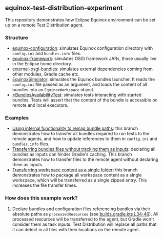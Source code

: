 ## equinox-test-distribution-experiment
This repository demonstrates how Eclipse Equinox environment can be set up on a remote Test Distribution agent.

### Structure
* [equinox-configuration](equinox-configuration): simulates Equinox configuration directory with `config.ini` and `bundles.info` files.
* [equinox-framework](equinox-framework): simulates OSGi framework JARs, those usually live in the Eclipse home directory.
* [external-osgi-bundles](external-osgi-bundles): simulates external dependencies coming from other modules, Gradle cache etc.
* [EquinoxSimulator](lib/src/test/java/io/github/pshevche/equinox/EquinoxSimulator.java): simulates the Equinox bundles launcher. It reads the `config.ini` file passed as an argument, and loads the content of all bundles into an `EquinoxWorkspace` object.
* [*BundlesAvailabilityTest](lib/src/test/java/io/github/pshevche/equinox/BaseBundlesAvailabilityTest.java): simulates tests interacting with started bundles. Tests will assert that the content of the bundle is accessible on remote and local executors.

### Examples
* [Using internal functionality to remap bundle paths](https://github.com/pshevche/equinox-test-distribution-experiment/tree/remap-equinox-config): this branch demonstrates how to transfer all bundles required to run tests to the remote agents, and how to update references to them in `config.ini` and `bundles.info` files.
* [Transferring bundles files without tracking them as inputs](https://github.com/pshevche/equinox-test-distribution-experiment/tree/remap-equinox-config-no-input-tracking): declaring all bundles as inputs can hinder Gradle's caching. This branch demonstrates how to transfer files to the remote agent without declaring them as inputs.
* [Transferring workspace content as a single folder](https://github.com/pshevche/equinox-test-distribution-experiment/tree/remap-equinox-config-single-directory): this branch demonstrates how to package all workspace content as a single workspace, which will be transferred as a single zipped entry. This increases the file transfer times.

### How does this example work?
1. Declare bundles and configuration files referencing bundles via their absolute paths as `processedResources` (see [builds.gradle.kts L34-46](lib/build.gradle.kts)). All processed resources will be transferred to the agent, but Gradle won't consider them as task inputs. Test Distribution will replace all paths that it can detect in all files with their locations on the remote agent.
